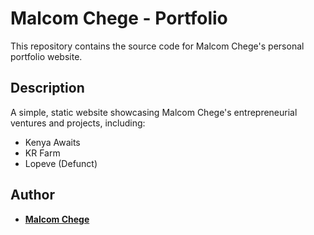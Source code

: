 # Malcom Chege - Portfolio

This repository contains the source code for Malcom Chege's personal portfolio website.

## Description

A simple, static website showcasing Malcom Chege's entrepreneurial ventures and projects, including:

*   Kenya Awaits
*   KR Farm
*   Lopeve (Defunct)

## Author
*   [**Malcom Chege**](https://www.instagram.com/malcomchege/)
